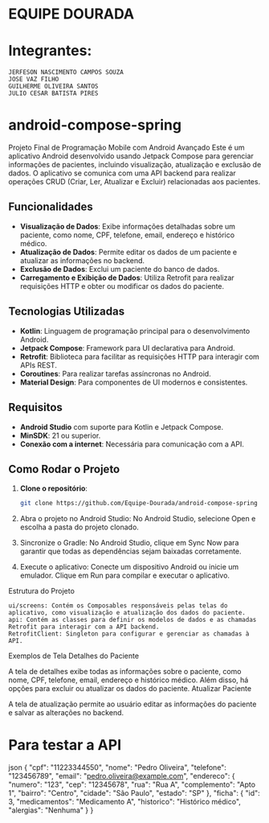 # EQUIPE DOURADA
# Integrantes:
    JERFESON NASCIMENTO CAMPOS SOUZA
    JOSE VAZ FILHO
    GUILHERME OLIVEIRA SANTOS
    JULIO CESAR BATISTA PIRES
# android-compose-spring
Projeto Final de Programação Mobile com Android Avançado
Este é um aplicativo Android desenvolvido usando Jetpack Compose para gerenciar informações de pacientes, incluindo visualização, atualização e exclusão de dados. O aplicativo se comunica com uma API backend para realizar operações CRUD (Criar, Ler, Atualizar e Excluir) relacionadas aos pacientes.

## Funcionalidades

- **Visualização de Dados**: Exibe informações detalhadas sobre um paciente, como nome, CPF, telefone, email, endereço e histórico médico.
- **Atualização de Dados**: Permite editar os dados de um paciente e atualizar as informações no backend.
- **Exclusão de Dados**: Exclui um paciente do banco de dados.
- **Carregamento e Exibição de Dados**: Utiliza Retrofit para realizar requisições HTTP e obter ou modificar os dados do paciente.

## Tecnologias Utilizadas

- **Kotlin**: Linguagem de programação principal para o desenvolvimento Android.
- **Jetpack Compose**: Framework para UI declarativa para Android.
- **Retrofit**: Biblioteca para facilitar as requisições HTTP para interagir com APIs REST.
- **Coroutines**: Para realizar tarefas assíncronas no Android.
- **Material Design**: Para componentes de UI modernos e consistentes.

## Requisitos

- **Android Studio** com suporte para Kotlin e Jetpack Compose.
- **MinSDK**: 21 ou superior.
- **Conexão com a internet**: Necessária para comunicação com a API.

## Como Rodar o Projeto

1. **Clone o repositório**:
   ```bash
   git clone https://github.com/Equipe-Dourada/android-compose-spring

2. Abra o projeto no Android Studio:
        No Android Studio, selecione Open e escolha a pasta do projeto clonado.

3. Sincronize o Gradle:
        No Android Studio, clique em Sync Now para garantir que todas as dependências sejam baixadas corretamente.

4. Execute o aplicativo:
        Conecte um dispositivo Android ou inicie um emulador.
        Clique em Run para compilar e executar o aplicativo.

Estrutura do Projeto

    ui/screens: Contém os Composables responsáveis pelas telas do aplicativo, como visualização e atualização dos dados do paciente.
    api: Contém as classes para definir os modelos de dados e as chamadas Retrofit para interagir com a API backend.
    RetrofitClient: Singleton para configurar e gerenciar as chamadas à API.

Exemplos de Tela
Detalhes do Paciente

A tela de detalhes exibe todas as informações sobre o paciente, como nome, CPF, telefone, email, endereço e histórico médico. Além disso, há opções para excluir ou atualizar os dados do paciente.
Atualizar Paciente

A tela de atualização permite ao usuário editar as informações do paciente e salvar as alterações no backend.

# Para testar a API
json {
    "cpf": "11223344550",
    "nome": "Pedro Oliveira",
    "telefone": "123456789",
    "email": "pedro.oliveira@example.com",
    "endereco": {
        "numero": "123",
        "cep": "12345678",
        "rua": "Rua A",
        "complemento": "Apto 1",
        "bairro": "Centro",
        "cidade": "São Paulo",
        "estado": "SP"
    },
    "ficha": {
        "id": 3,
        "medicamentos": "Medicamento A",
        "historico": "Histórico médico",
        "alergias": "Nenhuma"
    }
}
